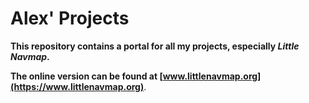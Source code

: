 # Alex' Projects

**This repository contains a portal for all my projects, especially _Little Navmap_.**

**The online version can be found at [www.littlenavmap.org](https://www.littlenavmap.org)**.

